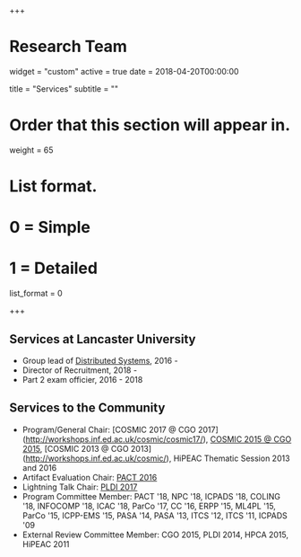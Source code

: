 +++
# Research Team
widget = "custom"
active = true
date = 2018-04-20T00:00:00

title = "Services"
subtitle = ""

# Order that this section will appear in.
weight = 65

# List format.
#   0 = Simple
#   1 = Detailed
list_format = 0

+++
## Services at Lancaster University
 * Group lead of [Distributed Systems](http://www.lancaster.ac.uk/scc/research/distributed-systems), 2016 - 
 * Director of Recruitment, 2018 -
 * Part 2 exam officier, 2016 - 2018

## Services to the Community
 * Program/General Chair: [COSMIC 2017 @ CGO 2017] (http://workshops.inf.ed.ac.uk/cosmic/cosmic17/), [COSMIC 2015 @ CGO 2015](http://workshops.inf.ed.ac.uk/cosmic/cosmic15/index.html), [COSMIC 2013 @ CGO 2013] (http://workshops.inf.ed.ac.uk/cosmic/), HiPEAC Thematic Session 2013 and 2016
 * Artifact Evaluation Chair: [PACT 2016](http://pactconf.org/)
 * Lightning Talk Chair: [PLDI 2017](https://pldi17.sigplan.org/home)
 * Program Committee Member: PACT '18, NPC '18, ICPADS '18, COLING '18, INFOCOMP '18, ICAC '18, ParCo '17, CC '16, ERPP '15, ML4PL '15, ParCo '15, ICPP-EMS '15, PASA '14, PASA '13, ITCS '12, ITCS '11, ICPADS '09
 * External Review Committee Member: CGO 2015, PLDI 2014, HPCA 2015, HiPEAC 2011
 
